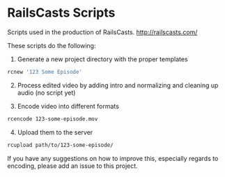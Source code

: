 # RailsCasts Scripts

Scripts used in the production of RailsCasts. http://railscasts.com/

These scripts do the following:

1. Generate a new project directory with the proper templates

```bash
rcnew '123 Some Episode'
```

2. Process edited video by adding intro and normalizing and cleaning up audio (no script yet)

3. Encode video into different formats

```bash
rcencode 123-some-episode.mov
```

4. Upload them to the server

```bash
rcupload path/to/123-some-episode/
```

If you have any suggestions on how to improve this, especially regards to encoding, please add an issue to this project.
